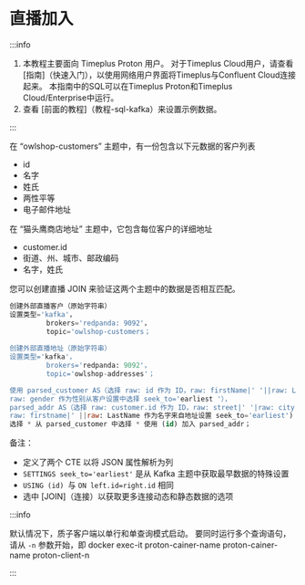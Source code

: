 # 直播加入

:::info

1. 本教程主要面向 Timeplus Proton 用户。 对于Timeplus Cloud用户，请查看 [指南]（快速入门），以使用网络用户界面将Timeplus与Confluent Cloud连接起来。 本指南中的SQL可以在Timeplus Proton和Timeplus Cloud/Enterprise中运行。
2. 查看 [前面的教程]（教程-sql-kafka）来设置示例数据。

:::

在 “owlshop-customers” 主题中，有一份包含以下元数据的客户列表

- id
- 名字
- 姓氏
- 两性平等
- 电子邮件地址

在 “猫头鹰商店地址” 主题中，它包含每位客户的详细地址

- customer.id
- 街道、州、城市、邮政编码
- 名字，姓氏

您可以创建直播 JOIN 来验证这两个主题中的数据是否相互匹配。

```sql
创建外部直播客户（原始字符串）
设置类型='kafka'， 
         brokers='redpanda: 9092'，
         topic='owlshop-customers；
         
创建外部直播地址（原始字符串）
设置类型='kafka'， 
         brokers='redpanda: 9092'，
         topic='owlshop-addresses'；   

使用 parsed_customer AS（选择 raw: id 作为 ID，raw: firstName|' '||raw: LastName 作为姓名， 
raw: gender 作为性别从客户设置中选择 seek_to='earliest '），
parsed_addr AS（选择 raw: customer.id 作为 ID，raw: street|' '|raw: city 作为地址， 
raw: firstname|' ||raw: LastName 作为名字来自地址设置 seek_to='earliest')
选择 * 从 parsed_customer 中选择 * 使用 (id) 加入 parsed_addr；
```

备注：

- 定义了两个 CTE 以将 JSON 属性解析为列
- `SETTINGS seek_to='earliest'` 是从 Kafka 主题中获取最早数据的特殊设置
- `USING (id) `与 `ON left.id=right.id` 相同
- 选中 [JOIN]（连接）以获取更多连接动态和静态数据的选项

:::info

默认情况下，质子客户端以单行和单查询模式启动。 要同时运行多个查询语句，请从 `-n` 参数开始，即 docker exec-it proton-cainer-name proton-cainer-name proton-client-n

:::
